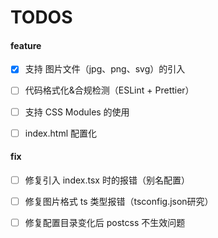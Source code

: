 # TODOS

#### feature

- [x] 支持 图片文件（jpg、png、svg）的引入

- [ ] 代码格式化&合规检测（ESLint + Prettier）

- [ ] 支持 CSS Modules 的使用

- [ ] index.html 配置化

#### fix

- [ ] 修复引入 index.tsx 时的报错（别名配置）

- [ ] 修复图片格式 ts 类型报错（tsconfig.json研究）

- [ ] 修复配置目录变化后 postcss 不生效问题
